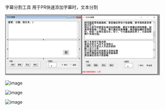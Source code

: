 字幕分割工具
用于PR快速添加字幕时，文本分割

![image](https://github.com/feiyigege/Subtitle-PR-/blob/master/images/TIM%E6%88%AA%E5%9B%BE20190327175809.png)

![image](https://github.com/feiyigege/Subtitle-PR-/blob/master/images/图1.png)

![image](https://github.com/feiyigege/Subtitle-PR-/blob/master/images/图2.png)

![image](https://github.com/feiyigege/Subtitle-PR-/blob/master/images/图3.png)
